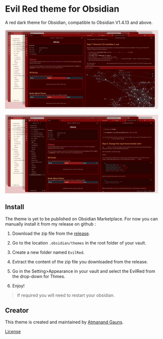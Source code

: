 # Evil Red theme for Obsidian

A red dark theme for Obsidian, compatible to Obsidian V1.4.13 and above.

![SidebarOff](SidePanelClose.png)

![SidebarOn](SidePanelOpen.png)

## Install

The theme is yet to be published on Obsidian Marketplace. For now you can manually install it from my release on github :

1. Download the zip file from the [release](https://github.com/tu2-atmanand/EvilRed-ObsidianTheme/releases).

2. Go to the location ``.obsidian/themes`` in the root folder of your vault.

3. Create a new folder named `EvilRed`.

4. Extract the content of the zip file you downloaded from the release.

5. Go in the Setting>Appearance in your vault and select the EvilRed from the drop-down for Thmes.

6. Enjoy!

> If required you will need to restart your obsidian.

## Creator

This theme is created and maintained by [Atmanand Gauns](https://github.com/tu2-atmanand).

[License]()
